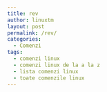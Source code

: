 ```yaml
---
title: rev
author: linuxtm
layout: post
permalink: /rev/
categories:
  - Comenzi
tags:
  - comenzi linux
  - comenzi linux de la a la z
  - lista comenzi linux
  - toate comenzile linux
---
```

